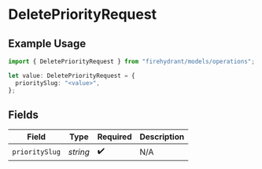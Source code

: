 # DeletePriorityRequest

## Example Usage

```typescript
import { DeletePriorityRequest } from "firehydrant/models/operations";

let value: DeletePriorityRequest = {
  prioritySlug: "<value>",
};
```

## Fields

| Field              | Type               | Required           | Description        |
| ------------------ | ------------------ | ------------------ | ------------------ |
| `prioritySlug`     | *string*           | :heavy_check_mark: | N/A                |